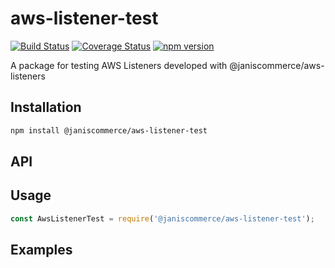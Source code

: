 # aws-listener-test

[![Build Status](https://travis-ci.org/janis-commerce/aws-listener-test.svg?branch=master)](https://travis-ci.org/janis-commerce/aws-listener-test)
[![Coverage Status](https://coveralls.io/repos/github/janis-commerce/aws-listener-test/badge.svg?branch=master)](https://coveralls.io/github/janis-commerce/aws-listener-test?branch=master)
[![npm version](https://badge.fury.io/js/%40janiscommerce%2Faws-listener-test.svg)](https://www.npmjs.com/package/@janiscommerce/aws-listener-test)

A package for testing AWS Listeners developed with @janiscommerce/aws-listeners

## Installation
```sh
npm install @janiscommerce/aws-listener-test
```

## API


## Usage
```js
const AwsListenerTest = require('@janiscommerce/aws-listener-test');

```

## Examples
